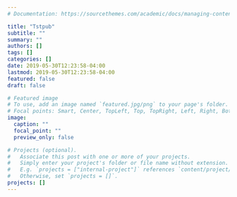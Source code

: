 ```yaml
---
# Documentation: https://sourcethemes.com/academic/docs/managing-content/

title: "Tstpub"
subtitle: ""
summary: ""
authors: []
tags: []
categories: []
date: 2019-05-30T12:23:58-04:00
lastmod: 2019-05-30T12:23:58-04:00
featured: false
draft: false

# Featured image
# To use, add an image named `featured.jpg/png` to your page's folder.
# Focal points: Smart, Center, TopLeft, Top, TopRight, Left, Right, BottomLeft, Bottom, BottomRight.
image:
  caption: ""
  focal_point: ""
  preview_only: false

# Projects (optional).
#   Associate this post with one or more of your projects.
#   Simply enter your project's folder or file name without extension.
#   E.g. `projects = ["internal-project"]` references `content/project/deep-learning/index.md`.
#   Otherwise, set `projects = []`.
projects: []
---
```

